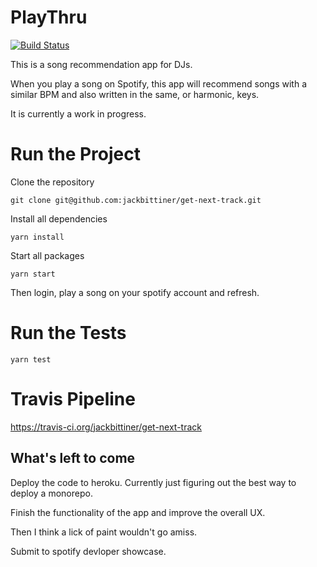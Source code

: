 # PlayThru

[![Build Status](https://travis-ci.org/jackbittiner/get-next-track.svg?branch=master)](https://travis-ci.org/jackbittiner/get-next-track)

This is a song recommendation app for DJs.

When you play a song on Spotify, this app will recommend songs with a similar BPM and also written in the same, or harmonic, keys.

It is currently a work in progress.

# Run the Project

Clone the repository

```
git clone git@github.com:jackbittiner/get-next-track.git
```

Install all dependencies

```
yarn install
```

Start all packages

```
yarn start
```

Then login, play a song on your spotify account and refresh.

# Run the Tests

```
yarn test
```
# Travis Pipeline

https://travis-ci.org/jackbittiner/get-next-track

## What's left to come

Deploy the code to heroku. Currently just figuring out the best way to deploy a monorepo.

Finish the functionality of the app and improve the overall UX.

Then I think a lick of paint wouldn't go amiss.

Submit to spotify devloper showcase.

